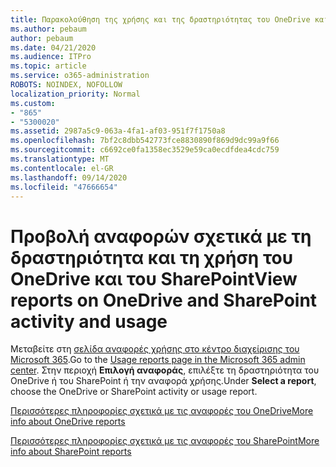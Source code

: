 ```yaml
---
title: Παρακολούθηση της χρήσης και της δραστηριότητας του OneDrive και του SharePoint
ms.author: pebaum
author: pebaum
ms.date: 04/21/2020
ms.audience: ITPro
ms.topic: article
ms.service: o365-administration
ROBOTS: NOINDEX, NOFOLLOW
localization_priority: Normal
ms.custom:
- "865"
- "5300020"
ms.assetid: 2987a5c9-063a-4fa1-af03-951f7f1750a8
ms.openlocfilehash: 7bf2c8dbb542773fce8830890f869d9dc99a9f66
ms.sourcegitcommit: c6692ce0fa1358ec3529e59ca0ecdfdea4cdc759
ms.translationtype: MT
ms.contentlocale: el-GR
ms.lasthandoff: 09/14/2020
ms.locfileid: "47666654"
---
```

# <a name="view-reports-on-onedrive-and-sharepoint-activity-and-usage"></a><span data-ttu-id="f1ea5-102">Προβολή αναφορών σχετικά με τη δραστηριότητα και τη χρήση του OneDrive και του SharePoint</span><span class="sxs-lookup"><span data-stu-id="f1ea5-102">View reports on OneDrive and SharePoint activity and usage</span></span>

<span data-ttu-id="f1ea5-103">Μεταβείτε στη [σελίδα αναφορές χρήσης στο κέντρο διαχείρισης του Microsoft 365](https://admin.microsoft.com/AdminPortal/Home).</span><span class="sxs-lookup"><span data-stu-id="f1ea5-103">Go to the [Usage reports page in the Microsoft 365 admin center](https://admin.microsoft.com/AdminPortal/Home).</span></span> <span data-ttu-id="f1ea5-104">Στην περιοχή **Επιλογή αναφοράς**, επιλέξτε τη δραστηριότητα του OneDrive ή του SharePoint ή την αναφορά χρήσης.</span><span class="sxs-lookup"><span data-stu-id="f1ea5-104">Under **Select a report**, choose the OneDrive or SharePoint activity or usage report.</span></span>
  
[<span data-ttu-id="f1ea5-105">Περισσότερες πληροφορίες σχετικά με τις αναφορές του OneDrive</span><span class="sxs-lookup"><span data-stu-id="f1ea5-105">More info about OneDrive reports</span></span>](https://go.microsoft.com/fwlink/?linkid=875239)
  
[<span data-ttu-id="f1ea5-106">Περισσότερες πληροφορίες σχετικά με τις αναφορές του SharePoint</span><span class="sxs-lookup"><span data-stu-id="f1ea5-106">More info about SharePoint reports</span></span>](https://go.microsoft.com/fwlink/?linkid=875240)
  